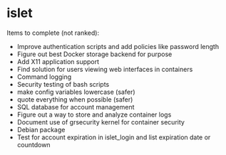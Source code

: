 islet
=========

Items to complete (not ranked):

* Improve authentication scripts and add policies like password length
* Figure out best Docker storage backend for purpose
* Add X11 application support
* Find solution for users viewing web interfaces in containers
* Command logging
* Security testing of bash scripts
* make config variables lowercase (safer)
* quote everything when possible (safer)
* SQL database for account management
* Figure out a way to store and analyze container logs
* Document use of grsecurity kernel for container security
* Debian package
* Test for account expiration in islet_login and list expiration date or countdown
